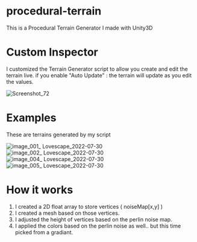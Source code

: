 # procedural-terrain
This is a Procedural Terrain Generator I made with Unity3D

# Custom Inspector
I customized the Terrain Generator script to allow you create and edit the terrain live.
if you enable "Auto Update" : the terrain will update as you edit the values.

![Screenshot_72](https://user-images.githubusercontent.com/59628448/182785797-420664be-d926-4382-a479-01f4339ed450.png)

# Examples
These are terrains generated by my script

![image_001_ Lovescape_2022-07-30](https://user-images.githubusercontent.com/59628448/182008968-833625d3-82ec-4a1f-afec-e08d8500b4e1.jpg)
![image_002_ Lovescape_2022-07-30](https://user-images.githubusercontent.com/59628448/182009317-131ca1c8-1cdb-43d1-a78a-126d217f8bb6.jpg)
![image_004_ Lovescape_2022-07-30](https://user-images.githubusercontent.com/59628448/182009318-622488ea-b86d-4d24-bed2-83c3f0c9a371.jpg)
![image_005_ Lovescape_2022-07-30](https://user-images.githubusercontent.com/59628448/182009319-76af4ccd-7cc3-48c3-8087-f030bc90df73.jpg)
# How it works
1) I created a 2D float array to store vertices ( noiseMap[x,y] )
2) I created a mesh based on those vertices.
3) I adjusted the height of vertices based on the perlin noise map.
4) I applied the colors based on the perlin noise as well.. but this time picked from a gradiant.
